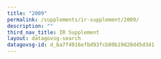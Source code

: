 ```yaml
---
title: "2009"
permalink: /supplements/ir-supplement/2009/
description: ""
third_nav_title: IR Supplement
layout: datagovsg-search
datagovsg-id: d_ba7f4916efbd93fcb80b19d20d45d341
---
```

